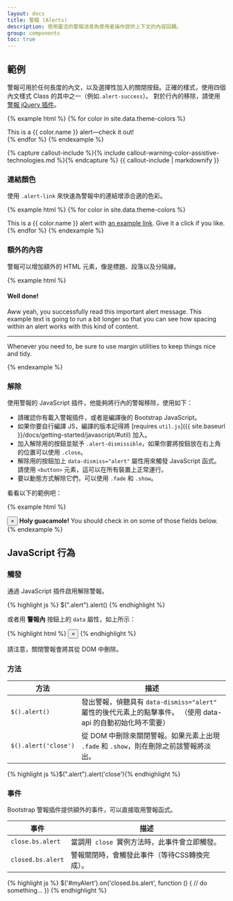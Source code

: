 ```yaml
---
layout: docs
title: 警報 (Alerts)
description: 使用靈活的警報消息為使用者操作提供上下文的內容回饋。
group: components
toc: true
---
```


## 範例

警報可用於任何長度的內文，以及選擇性加入的關閉按鈕。正確的樣式，使用四個內文樣式 Class 的其中之一（例如`.alert-success`）。 對於行內的移除，請使用[警報 jQuery 插件](#dismissing)。

{% example html %}
{% for color in site.data.theme-colors %}
<div class="alert alert-{{ color.name }}" role="alert">
  This is a {{ color.name }} alert—check it out!
</div>{% endfor %}
{% endexample %}

{% capture callout-include %}{% include callout-warning-color-assistive-technologies.md %}{% endcapture %}
{{ callout-include | markdownify }}

### 連結顏色

使用 `.alert-link` 來快速為警報中的連結增添合適的色彩。

{% example html %}
{% for color in site.data.theme-colors %}
<div class="alert alert-{{ color.name }}" role="alert">
  This is a {{ color.name }} alert with <a href="#" class="alert-link">an example link</a>. Give it a click if you like.
</div>{% endfor %}
{% endexample %}

### 額外的內容

警報可以增加額外的 HTML 元素，像是標題、段落以及分隔線。

{% example html %}
<div class="alert alert-success" role="alert">
  <h4 class="alert-heading">Well done!</h4>
  <p>Aww yeah, you successfully read this important alert message. This example text is going to run a bit longer so that you can see how spacing within an alert works with this kind of content.</p>
  <hr>
  <p class="mb-0">Whenever you need to, be sure to use margin utilities to keep things nice and tidy.</p>
</div>
{% endexample %}


### 解除

使用警報的 JavaScript 插件，他能夠將行內的警報移除，使用如下：

- 請確認你有載入警報插件，或者是編譯後的 Bootstrap JavaScript。
- 如果你要自行編譯 JS，編譯的版本記得將 [requires `util.js`]({{ site.baseurl }}/docs/getting-started/javascript/#util) 加入。
- 加入解除用的按鈕並賦予 `.alert-dismissible`，如果你要將按鈕放在右上角的位置可以使用 `.close`。
- 解除用的按鈕加上 `data-dismiss="alert"` 屬性用來觸發 JavaScript 函式。請使用 `<button>` 元素，這可以在所有裝置上正常運行。
- 要以動態方式解除它們，可以使用 `.fade` 和 `.show`。

看看以下的範例吧：

{% example html %}
<div class="alert alert-warning alert-dismissible fade show" role="alert">
  <button type="button" class="close" data-dismiss="alert" aria-label="Close">
    <span aria-hidden="true">&times;</span>
  </button>
  <strong>Holy guacamole!</strong> You should check in on some of those fields below.
</div>
{% endexample %}

## JavaScript 行為

### 觸發

通過 JavaScript 插件啟用解除警報。

{% highlight js %}
$(".alert").alert()
{% endhighlight %}

或者用 **警報內** 按鈕上的 `data` 屬性，如上所示：

{% highlight html %}
<button type="button" class="close" data-dismiss="alert" aria-label="Close">
  <span aria-hidden="true">&times;</span>
</button>
{% endhighlight %}

請注意，關閉警報會將其從 DOM 中刪除。

### 方法

| 方法 | 描述 |
| --- | --- |
| `$().alert()` | 發出警報，偵聽具有 `data-dismiss="alert"` 屬性的後代元素上的點擊事件。 （使用 data-api 的自動初始化時不需要）|
| `$().alert('close')` | 從 DOM 中刪除來關閉警報。如果元素上出現 `.fade` 和 `.show`，則在刪除之前該警報將淡出。 |

{% highlight js %}$(".alert").alert('close'){% endhighlight %}

### 事件

Bootstrap 警報插件提供額外的事件，可以直接取用警報函式。

| 事件 | 描述 |
| --- | --- |
| `close.bs.alert` | 當調用<code> close </code>實例方法時，此事件會立即觸發。 |
| `closed.bs.alert` | 警報關閉時，會觸發此事件（等待CSS轉換完成）。|

{% highlight js %}
$('#myAlert').on('closed.bs.alert', function () {
  // do something…
})
{% endhighlight %}
